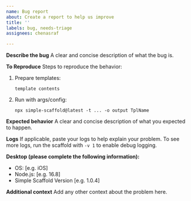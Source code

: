 ```yaml
---
name: Bug report
about: Create a report to help us improve
title: ''
labels: bug, needs-triage
assignees: chenasraf

---
```


**Describe the bug**
A clear and concise description of what the bug is.

**To Reproduce**
Steps to reproduce the behavior:

1. Prepare templates:
    ```
    template contents
    ```
2. Run with args/config:
    ```
    npx simple-scaffold@latest -t ... -o output TplName
    ```
**Expected behavior**
A clear and concise description of what you expected to happen.

**Logs**
If applicable, paste your logs to help explain your problem.
To see more logs, run the scaffold with `-v 1` to enable debug logging.

**Desktop (please complete the following information):**
 - OS: [e.g. iOS]
- Node.js: [e.g. 16.8]
 - Simple Scaffold Version [e.g. 1.0.4]

**Additional context**
Add any other context about the problem here.
